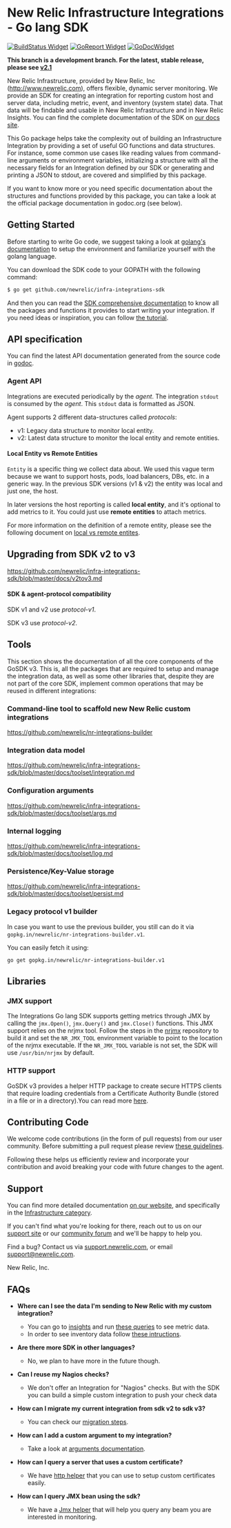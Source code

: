 # New Relic Infrastructure Integrations - Go lang SDK

[![BuildStatus Widget]][BuildStatus Result]
[![GoReport Widget]][GoReport Status]
[![GoDocWidget]][GoDocReference]

[BuildStatus Result]: https://travis-ci.org/newrelic/infra-integrations-sdk
[BuildStatus Widget]: https://travis-ci.org/newrelic/infra-integrations-sdk.svg?branch=master

[GoReport Status]: https://goreportcard.com/report/github.com/newrelic/infra-integrations-sdk
[GoReport Widget]: https://goreportcard.com/badge/github.com/newrelic/infra-integrations-sdk

[GoDocReference]: https://godoc.org/github.com/newrelic/infra-integrations-sdk
[GoDocWidget]: https://godoc.org/github.com/newrelic/infra-integrations-sdk?status.svg

**This branch is a development branch. For the latest, stable release, please see [v2.1](https://github.com/newrelic/infra-integrations-sdk/tree/v2.1.0)**

New Relic Infrastructure, provided by New Relic, Inc (http://www.newrelic.com),
offers flexible, dynamic server monitoring. We provide an SDK for creating an
integration for reporting custom host and server data, including metric, event,
and inventory (system state) data. That data will be findable and usable in New Relic
Infrastructure and in New Relic Insights. You can find the complete documentation
of the SDK on [our docs site](https://docs.newrelic.com/docs/intro-infrastructure-integration-sdk).

This Go package helps take the complexity out of building an Infrastructure
Integration by providing a set of useful GO functions and data structures. For
instance, some common use cases like reading values from command-line arguments
or environment variables, initializing a structure with all the necessary fields
for an Integration defined by our SDK or generating and printing a JSON to
stdout, are covered and simplified by this package.

If you want to know more or you need specific documentation about the structures
and functions provided by this package, you can take a look at the official
package documentation in godoc.org (see below).

## Getting Started

Before starting to write Go code, we suggest taking a look at
[golang's documentation](https://golang.org/doc/code.html) to setup the
environment and familiarize yourself with the golang language.

You can download the SDK code to your GOPATH with the following command:

```bash
$ go get github.com/newrelic/infra-integrations-sdk
```

And then you can read the [SDK comprehensive documentation](docs/README.md) to know all the packages and functions
it provides to start writing your integration. If you need ideas or inspiration, you can follow
[the tutorial](docs/tutorial.md).

## API specification

You can find the latest API documentation generated from the source code in
[godoc](https://godoc.org/github.com/newrelic/infra-integrations-sdk).

### Agent API

Integrations are executed periodically by the *agent*. The integration `stdout` is consumed by the *agent*.
This `stdout` data is formatted as JSON.

Agent supports 2 different data-structures called *protocols*:

* v1: Legacy data structure to monitor local entity.
* v2: Latest data structure to monitor the local entity and remote entities.


#### Local Entity vs Remote Entities

`Entity` is a specific thing we collect data about. We used this vague term because we want to support hosts, pods, load balancers, DBs, etc. in a generic way. In the previous SDK versions (v1 & v2) the entity was local and just one, the host.

In later versions the host reporting is called **local entity**, and it's optional to add metrics to it. You could just use **remote entities** to attach metrics.

For more information on the definition of a remote entity, please see the following document on [local vs remote entites](https://github.com/newrelic/infra-integrations-sdk/blob/master/docs/entity-definition.md).



## Upgrading from SDK v2 to v3

https://github.com/newrelic/infra-integrations-sdk/blob/master/docs/v2tov3.md

#### SDK & agent-protocol compatibility 

SDK v1 and v2 use *protocol-v1*.

SDK v3 use *protocol-v2*.
 


## Tools

This section shows the documentation of all the core components of the GoSDK v3. This is, all the packages that are required to setup and manage the integration data, as well as some other libraries that, despite they are not part of the core SDK, implement common operations that may be reused in different integrations:

### Command-line tool to scaffold new New Relic custom integrations

https://github.com/newrelic/nr-integrations-builder

### Integration data model

https://github.com/newrelic/infra-integrations-sdk/blob/master/docs/toolset/integration.md


### Configuration arguments

https://github.com/newrelic/infra-integrations-sdk/blob/master/docs/toolset/args.md

### Internal logging

https://github.com/newrelic/infra-integrations-sdk/blob/master/docs/toolset/log.md

### Persistence/Key-Value storage

https://github.com/newrelic/infra-integrations-sdk/blob/master/docs/toolset/persist.md


### Legacy protocol v1 builder

In case you want to use the previous builder, you still can do it via `gopkg.in/newrelic/nr-integrations-builder.v1`.

You can easily fetch it using:
 
`go get gopkg.in/newrelic/nr-integrations-builder.v1`

## Libraries

### JMX support

The Integrations Go lang SDK supports getting metrics through JMX by calling the
`jmx.Open()`, `jmx.Query()` and `jmx.Close()` functions. This JMX support relies
on the nrjmx tool. Follow the steps in
the [nrjmx](https://github.com/newrelic/nrjmx) repository to build it and set
the `NR_JMX_TOOL` environment variable to point to the location of the nrjmx
executable. If the `NR_JMX_TOOL` variable is not set, the SDK will use
`/usr/bin/nrjmx` by default.

### HTTP support

GoSDK v3 provides a helper HTTP package to create secure HTTPS clients that require loading credentials from a Certificate Authority Bundle (stored in a file or in a directory).You can read more [here](https://github.com/newrelic/infra-integrations-sdk/blob/master/docs/toolset/http.md).


## Contributing Code

We welcome code contributions (in the form of pull requests) from our user
community.  Before submitting a pull request please review
[these guidelines](https://github.com/newrelic/infra-integrations-sdk/blob/master/CONTRIBUTING.md).

Following these helps us efficiently review and incorporate your contribution
and avoid breaking your code with future changes to the agent.

## Support

You can find more detailed documentation [on our website](http://newrelic.com/docs),
and specifically in the [Infrastructure category](https://docs.newrelic.com/docs/infrastructure).

If you can't find what you're looking for there, reach out to us on our [support
site](http://support.newrelic.com/) or our [community forum](http://forum.newrelic.com)
and we'll be happy to help you.

Find a bug? Contact us via [support.newrelic.com](http://support.newrelic.com/),
or email support@newrelic.com.

New Relic, Inc.


## FAQs

- **Where can I see the data I'm sending to New Relic with my custom integration?**

    * You can go to [insights](https://insights.newrelic.com/) and run [these queries]( https://github.com/newrelic/infra-integrations-sdk/blob/faqs/docs/tutorial.md#view-metric-data-in-new-relic-insights) to see metric data.
    * In order to see inventory data follow [these intructions](https://github.com/newrelic/infra-integrations-sdk/blob/faqs/docs/tutorial.md#view-inventory-data-in-infrastructure).
    
    
- **Are there more SDK in other languages?**

    * No, we plan to have more in the future though.

- **Can I reuse my Nagios checks?**

    * We don't offer an Integration for "Nagios" checks. But with the SDK you can build a simple custom integration to push your check data

- **How can I migrate my current integration from sdk v2 to sdk v3?**
    
    * You can check our [migration steps](https://github.com/newrelic/infra-integrations-sdk/blob/master/docs/v2tov3.md).

<!--
 - **Can I attach a custom calculation function to a metric type?** 
-->

- **How can I add a custom argument to my integration?**

    * Take a look at [arguments documentation](https://github.com/newrelic/infra-integrations-sdk/blob/master/docs/toolset/args.md).

- **How can I query a server that uses a custom certificate?**

    * We have [http helper](https://github.com/newrelic/infra-integrations-sdk/blob/master/docs/toolset/http.md) that you can use to setup custom certificates easily.

- **How can I query JMX bean using the sdk?**

    * We have a [Jmx helper](https://github.com/newrelic/infra-integrations-sdk/blob/master/docs/toolset/jmx.md) that will help you query any beam you are interested in monitoring.

        



